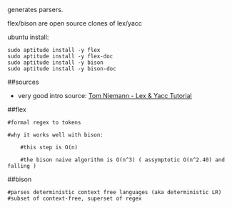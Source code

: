 generates parsers.

flex/bison are open source clones of lex/yacc

ubuntu install:

    sudo aptitude install -y flex
    sudo aptitude install -y flex-doc
    sudo aptitude install -y bison
    sudo aptitude install -y bison-doc

##sources

- very good intro source: [Tom Niemann - Lex & Yacc Tutorial](http://epaperpress.com/lexandyacc/)

##flex

    #formal regex to tokens
    
    #why it works well with bison:
    
        #this step is O(n)
        
        #the bison naive algorithm is O(n^3) ( assymptotic O(n^2.40) and falling )

##bison

    #parses deterministic context free languages (aka deterministic LR)
    #subset of context-free, superset of regex
